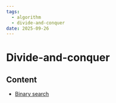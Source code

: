 ```yaml
---
tags:
  - algorithm
  - divide-and-conquer
date: 2025-09-26
---
```

Divide-and-conquer
========

Content
---------------

* [Binary search](./Binary%20search/Binary%20search.md)
